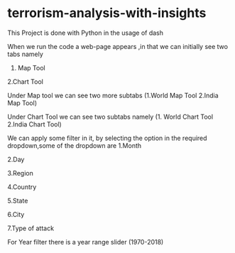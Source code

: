 # terrorism-analysis-with-insights
This Project is done with Python in the usage of dash 


When we run the code a web-page appears ,in that we can initially see two tabs namely
 1. Map Tool         
 
 
 2.Chart Tool
 
 Under Map tool we can see two more subtabs  (1.World Map Tool     2.India Map Tool) 
 
 
 Under Chart Tool we can see two subtabs namely  (1. World Chart Tool   2.India Chart Tool)
 
 
 We can apply some filter in it, by selecting the option in the required dropdown,some of the dropdown are 
   1.Month
   
   
   2.Day
   
   
   3.Region
   
   
   4.Country
   
   
   5.State
   
   
   6.City
   
   
   7.Type of attack
   
   For Year filter there is a year range slider (1970-2018)
 
